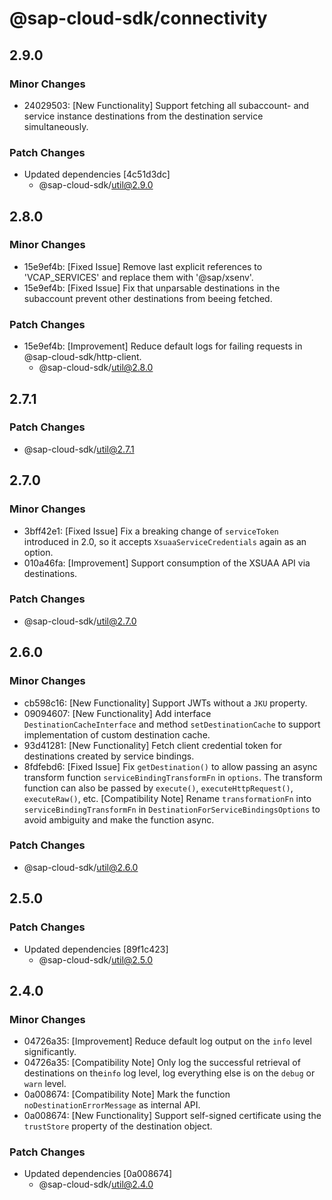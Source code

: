# @sap-cloud-sdk/connectivity

## 2.9.0

### Minor Changes

- 24029503: [New Functionality] Support fetching all subaccount- and service instance destinations from the destination service simultaneously.

### Patch Changes

- Updated dependencies [4c51d3dc]
  - @sap-cloud-sdk/util@2.9.0

## 2.8.0

### Minor Changes

- 15e9ef4b: [Fixed Issue] Remove last explicit references to 'VCAP_SERVICES' and replace them with '@sap/xsenv'.
- 15e9ef4b: [Fixed Issue] Fix that unparsable destinations in the subaccount prevent other destinations from beeing fetched.

### Patch Changes

- 15e9ef4b: [Improvement] Reduce default logs for failing requests in @sap-cloud-sdk/http-client.
  - @sap-cloud-sdk/util@2.8.0

## 2.7.1

### Patch Changes

- @sap-cloud-sdk/util@2.7.1

## 2.7.0

### Minor Changes

- 3bff42e1: [Fixed Issue] Fix a breaking change of `serviceToken` introduced in 2.0, so it accepts `XsuaaServiceCredentials` again as an option.
- 010a46fa: [Improvement] Support consumption of the XSUAA API via destinations.

### Patch Changes

- @sap-cloud-sdk/util@2.7.0

## 2.6.0

### Minor Changes

- cb598c16: [New Functionality] Support JWTs without a `JKU` property.
- 09094607: [New Functionality] Add interface `DestinationCacheInterface` and method `setDestinationCache` to support implementation of custom destination cache.
- 93d41281: [New Functionality] Fetch client credential token for destinations created by service bindings.
- 8fdfebd6: [Fixed Issue] Fix `getDestination()` to allow passing an async transform function `serviceBindingTransformFn` in `options`. The transform function can also be passed by `execute()`, `executeHttpRequest()`, `executeRaw()`, etc.
  [Compatibility Note] Rename `transformationFn` into `serviceBindingTransformFn` in `DestinationForServiceBindingsOptions` to avoid ambiguity and make the function async.

### Patch Changes

- @sap-cloud-sdk/util@2.6.0

## 2.5.0

### Patch Changes

- Updated dependencies [89f1c423]
  - @sap-cloud-sdk/util@2.5.0

## 2.4.0

### Minor Changes

- 04726a35: [Improvement] Reduce default log output on the `info` level significantly.
- 04726a35: [Compatibility Note] Only log the successful retrieval of destinations on the`info` log level, log everything else is on the `debug` or `warn` level.
- 0a008674: [Compatibility Note] Mark the function `noDestinationErrorMessage` as internal API.
- 0a008674: [New Functionality] Support self-signed certificate using the `trustStore` property of the destination object.

### Patch Changes

- Updated dependencies [0a008674]
  - @sap-cloud-sdk/util@2.4.0
